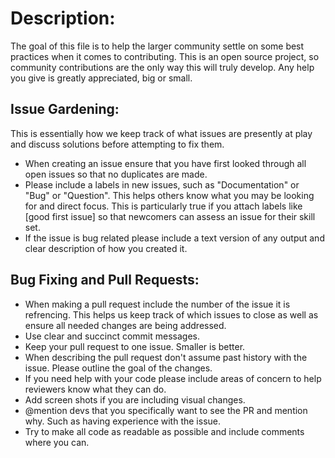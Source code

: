 # Description:
The goal of this file is to help the larger community settle on some best practices when it comes to contributing. This is an open source project, so community contributions are the only way this will truly develop. Any help you give is greatly appreciated, big or small.

## Issue Gardening:
This is essentially how we keep track of what issues are presently at play and discuss solutions before attempting to fix them. 
- When creating an issue ensure that you have first looked through all open issues so that no duplicates are made.
- Please include a labels in new issues, such as "Documentation" or "Bug" or "Question". This helps others know what you may be looking for and direct focus. This is particularly true if you attach labels like [good first issue] so that newcomers can assess an issue for their skill set.
- If the issue is bug related please include a text version of any output and clear description of how you created it.

## Bug Fixing and Pull Requests:
- When making a pull request include the number of the issue it is refrencing. This helps us keep track of which issues to close as well as ensure all needed changes are being addressed.
- Use clear and succinct commit messages.
- Keep your pull request to one issue. Smaller is better.
- When describing the pull request don't assume past history with the issue. Please outline the goal of the changes.
- If you need help with your code please include areas of concern to help reviewers know what they can do.
- Add screen shots if you are including visual changes.
- @mention devs that you specifically want to see the PR and mention why. Such as having experience with the issue.
- Try to make all code as readable as possible and include comments where you can.


